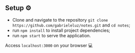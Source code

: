 ## Setup :gear:
- Clone and navigate to the repository `git clone https://github.com/gabrieleluz/notes.git` and `cd notes`;
- run `npm install` to install project dependencies;
- run `npm start` to serve the application.

Access `localhost:3000` on your browser :computer:
